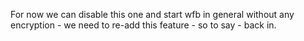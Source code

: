 For now we can disable this one and start wfb in general without any encryption -
we need to re-add this feature - so to say - back in.
